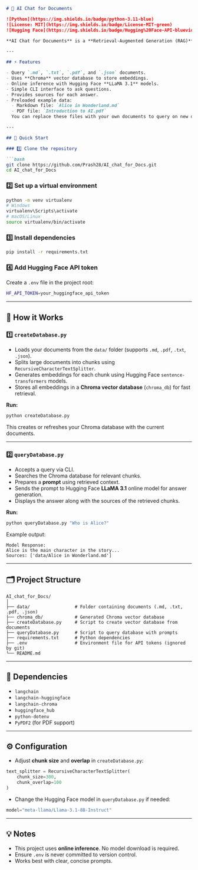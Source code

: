 ````markdown
# 🧠 AI Chat for Documents

![Python](https://img.shields.io/badge/python-3.11-blue)
![License: MIT](https://img.shields.io/badge/License-MIT-green)
![Hugging Face](https://img.shields.io/badge/Hugging%20Face-API-blueviolet)

**AI Chat for Documents** is a **Retrieval-Augmented Generation (RAG)** application that allows you to query your documents and get AI-generated answers. It uses **Hugging Face LLaMA models** for online inference, **Chroma** for vector storage, and **Hugging Face embeddings** for semantic search.

---

## ⚡ Features

- Query `.md`, `.txt`, `.pdf`, and `.json` documents.
- Uses **Chroma** vector database to store embeddings.
- Online inference with Hugging Face **LLaMA 3.1** models.
- Simple CLI interface to ask questions.
- Provides sources for each answer.
- Preloaded example data:
  - Markdown file: `Alice in Wonderland.md`
  - PDF file: `Introduction to AI.pdf`  
  You can replace these files with your own documents to query on new data.

---

## 🚀 Quick Start

### 1️⃣ Clone the repository

```bash
git clone https://github.com/Prash28/AI_chat_for_Docs.git
cd AI_chat_for_Docs
````

### 2️⃣ Set up a virtual environment

```bash
python -m venv virtualenv
# Windows
virtualenv\Scripts\activate
# macOS/Linux
source virtualenv/bin/activate
```

### 3️⃣ Install dependencies

```bash
pip install -r requirements.txt
```

### 4️⃣ Add Hugging Face API token

Create a `.env` file in the project root:

```bash
HF_API_TOKEN=your_huggingface_api_token
```

---

## 📂 How it Works

### 1️⃣ `createDatabase.py`

* Loads your documents from the `data/` folder (supports `.md`, `.pdf`, `.txt`, `.json`).
* Splits large documents into chunks using `RecursiveCharacterTextSplitter`.
* Generates embeddings for each chunk using Hugging Face `sentence-transformers` models.
* Stores all embeddings in a **Chroma vector database** (`chroma_db`) for fast retrieval.

**Run:**

```bash
python createDatabase.py
```

This creates or refreshes your Chroma database with the current documents.

---

### 2️⃣ `queryDatabase.py`

* Accepts a query via CLI.
* Searches the Chroma database for relevant chunks.
* Prepares a **prompt** using retrieved context.
* Sends the prompt to Hugging Face **LLaMA 3.1** online model for answer generation.
* Displays the answer along with the sources of the retrieved chunks.

**Run:**

```bash
python queryDatabase.py "Who is Alice?"
```

Example output:

```
Model Response:
Alice is the main character in the story...
Sources: ['data/Alice in Wonderland.md']
```

---

## 🗂️ Project Structure

```
AI_chat_for_Docs/
│
├── data/                 # Folder containing documents (.md, .txt, .pdf, .json)
├── chroma_db/            # Generated Chroma vector database
├── createDatabase.py     # Script to create vector database from documents
├── queryDatabase.py      # Script to query database with prompts
├── requirements.txt      # Python dependencies
├── .env                  # Environment file for API tokens (ignored by git)
└── README.md
```

---

## 🔧 Dependencies

* `langchain`
* `langchain-huggingface`
* `langchain-chroma`
* `huggingface_hub`
* `python-dotenv`
* `PyPDF2` (for PDF support)

---

## ⚙️ Configuration

* Adjust **chunk size** and **overlap** in `createDatabase.py`:

```python
text_splitter = RecursiveCharacterTextSplitter(
    chunk_size=300,
    chunk_overlap=100
)
```

* Change the Hugging Face model in `queryDatabase.py` if needed:

```python
model="meta-llama/Llama-3.1-8B-Instruct"
```

---

## 💡 Notes

* This project uses **online inference**. No model download is required.
* Ensure `.env` is never committed to version control.
* Works best with clear, concise prompts.

